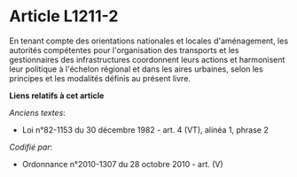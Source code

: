 # Article L1211-2

En tenant compte des orientations nationales et locales d'aménagement, les autorités compétentes pour l'organisation des
transports et les gestionnaires des infrastructures coordonnent leurs actions et harmonisent leur politique à l'échelon
régional et dans les aires urbaines, selon les principes et les modalités définis au présent livre.

**Liens relatifs à cet article**

_Anciens textes_:

  - Loi n°82-1153 du 30 décembre 1982 - art. 4 (VT), alinéa 1, phrase 2

_Codifié par_:

  - Ordonnance n°2010-1307 du 28 octobre 2010 - art. (V)
